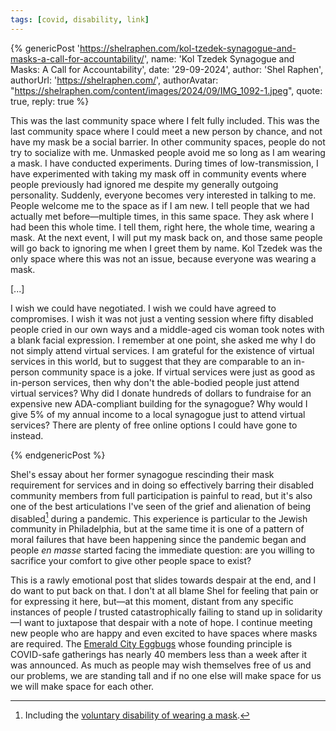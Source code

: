 ```yaml
---
tags: [covid, disability, link]
---
```


{% genericPost 'https://shelraphen.com/kol-tzedek-synagogue-and-masks-a-call-for-accountability/',
    name: 'Kol Tzedek Synagogue and Masks: A Call for Accountability',
    date: '29-09-2024',
    author: 'Shel Raphen',
    authorUrl: 'https://shelraphen.com/',
    authorAvatar: "https://shelraphen.com/content/images/2024/09/IMG_1092-1.jpeg",
    quote: true,
    reply: true %}
  <p>This was the last community space where I felt fully included. This was the last community space where I could meet a new person by chance, and not have my mask be a social barrier. In other community spaces, people do not try to socialize with me. Unmasked people avoid me so long as I am wearing a mask. I have conducted experiments. During times of low-transmission, I have experimented with taking my mask off in community events where people previously had ignored me despite my generally outgoing personality. Suddenly, everyone becomes very interested in talking to me. People welcome me to the space as if I am new. I tell people that we had actually met before—multiple times, in this same space. They ask where I had been this whole time. I tell them, right here, the whole time, wearing a mask. At the next event, I will put my mask back on, and those same people will go back to ignoring me when I greet them by name. Kol Tzedek was the only space where this was not an issue, because everyone was wearing a mask.</p>
  <p>[...]</p>
  <p>I wish we could have negotiated. I wish we could have agreed to compromises. I wish it was not just a venting session where fifty disabled people cried in our own ways and a middle-aged cis woman took notes with a blank facial expression. I remember at one point, she asked me why I do not simply attend virtual services. I am grateful for the existence of virtual services in this world, but to suggest that they are comparable to an in-person community space is a joke. If virtual services were just as good as in-person services, then why don't the able-bodied people just attend virtual services? Why did I donate hundreds of dollars to fundraise for an expensive new ADA-compliant building for the synagogue? Why would I give 5% of my annual income to a local synagogue just to attend virtual services? There are plenty of free online options I could have gone to instead.</p>
{% endgenericPost %}

Shel's essay about her former synagogue rescinding their mask requirement for
services and in doing so effectively barring their disabled community members
from full participation is painful to read, but it's also one of the best
articulations I've seen of the grief and alienation of being disabled[^1] during
a pandemic. This experience is particular to the Jewish community in
Philadelphia, but at the same time it is one of a pattern of moral failures that
have been happening since the pandemic began and people *en masse* started
facing the immediate question: are you willing to sacrifice your comfort to give
other people space to exist?

[^1]: Including the [voluntary disability of wearing a mask].

[voluntary disability of wearing a mask]: /blog/covid-denialism/

This is a rawly emotional post that slides towards despair at the end, and I do
want to put back on that. I don't at all blame Shel for feeling that pain or for
expressing it here, but—at this moment, distant from any specific instances of
people *I* trusted catastrophically failing to stand up in solidarity—I want to
juxtapose that despair with a note of hope. I continue meeting new people who
are happy and even excited to have spaces where masks are required. The [Emerald
City Eggbugs] whose founding principle is COVID-safe gatherings has nearly 40
members less than a week after it was announced. As much as people may wish
themselves free of us and our problems, we are standing tall and if no one else
will make space for us we will make space for each other.

[Emerald City Eggbugs]: /blog/seattle-cohost-wake/
